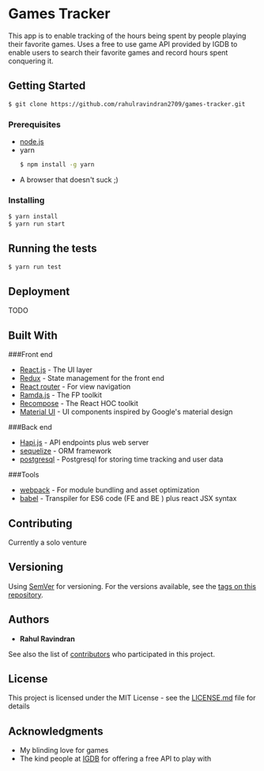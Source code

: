 # Games Tracker
This app is to enable tracking of the hours being spent by people playing their favorite games. Uses a free to use game API provided by IGDB to enable users to search their favorite games and record hours spent conquering it.


## Getting Started

```sh
$ git clone https://github.com/rahulravindran2709/games-tracker.git
```



### Prerequisites
- [node.js](http://nodejs.org)
- yarn
  ```sh
  $ npm install -g yarn
  ```
- A browser that doesn't suck ;)


### Installing
```sh
$ yarn install
$ yarn run start
```

## Running the tests
```sh
$ yarn run test
```
## Deployment
TODO

## Built With

###Front end
  * [React.js](https://facebook.github.io/react/) - The UI layer
  * [Redux](http://redux.js.org) - State management for the front end
  * [React router](https://reacttraining.com/react-router/) - For view navigation
  * [Ramda.js](http://ramdajs.com) - The FP toolkit
  * [Recompose](https://github.com/acdlite/recompose) - The React HOC toolkit
  * [Material UI](http://material-ui.com) - UI components inspired by Google's material design

###Back end
  * [Hapi.js](https://hapijs.com) - API endpoints plus web server
  * [sequelize](http://docs.sequelizejs.com/) - ORM framework
  * [postgresql](https://www.postgresql.org/) - Postgresql for storing time tracking and user data

###Tools
  * [webpack](https://webpack.js.org) - For module bundling and asset optimization
  * [babel](https://babeljs.io) - Transpiler for ES6 code (FE and BE ) plus react JSX syntax


## Contributing
Currently a solo venture


## Versioning

  Using [SemVer](http://semver.org/) for versioning. For the versions available, see the [tags on this repository](https://github.com/rahulravindran2709/games-tracker/tags).

  ## Authors

  * **Rahul Ravindran**

See also the list of [contributors](https://github.com/rahulravindran2709/games-tracker/contributors) who participated in this project.

## License

This project is licensed under the MIT License - see the [LICENSE.md](LICENSE.md) file for details

## Acknowledgments

* My blinding love for games
* The kind people at [IGDB](http://igdb.com/api) for offering a free API to play with

